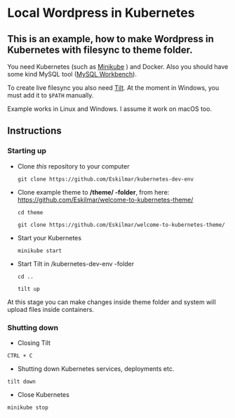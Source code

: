 # Local Wordpress in Kubernetes

This is an example, how to make Wordpress in Kubernetes with filesync to theme folder.
------

You need Kubernetes (such as [Minikube](https://minikube.sigs.k8s.io/docs/) ) and Docker.
Also you should have some kind MySQL tool ([MySQL Workbench](https://dev.mysql.com/downloads/workbench/)).

To create live filesync you also need [Tilt](https://tilt.dev/).
At the moment in Windows, you must add it to `$PATH` manually.

Example works in Linux and Windows. I assume it work on macOS too.

## Instructions

### Starting up
  * Clone *this* repository to your computer
  
    `git clone https://github.com/Eskilmar/kubernetes-dev-env`
  * Clone example theme to **/theme/ -folder**, from here: https://github.com/Eskilmar/welcome-to-kubernetes-theme/
  
    `cd theme`
    
    `git clone https://github.com/Eskilmar/welcome-to-kubernetes-theme/`
    
  * Start your Kubernetes 
  
    `minikube start`
    
  * Start Tilt in /kubernetes-dev-env -folder
  
    `cd ..`
    
    `tilt up`
    

At this stage you can make changes inside theme folder and system will upload files inside containers.

### Shutting down

  * Closing Tilt
  
  `CTRL + C`
  
  * Shutting down Kubernetes services, deployments etc.
  
  `tilt down`
  
  * Close Kubernetes
  
  `minikube stop`
